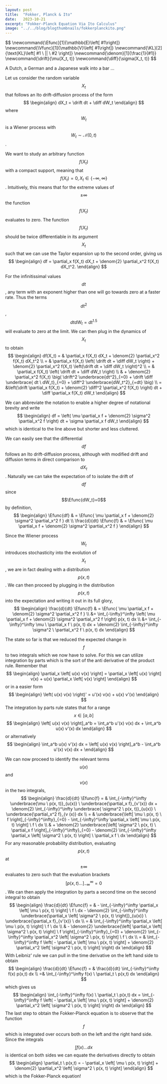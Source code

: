 ```yaml
---
layout: post
title:  "Fokker, Planck & Ito"
date:   2023-10-21
excerpt: "Fokker-Planck Equation Via Ito Calculus"
image: "../../blog/blogthumbnails/fokkerplanckito.png"
---
```

<head>
<!-- <script type="text/x-mathjax-config">  -->
  <!-- MathJax.Hub.Config({ TeX: { equationNumbers: { autoNumber: "all" } } }); </script> -->
<!-- uncomment two lines above and remove the html css to svg lines -->
<script type="text/x-mathjax-config">
  MathJax.Hub.Config({
    TeX: { equationNumbers: { autoNumber: "all" } },
    tex2jax: {
      skipTags: ['script', 'noscript', 'style', 'textarea', 'pre'],
      inlineMath: [ ['$','$'], ["\\(","\\)"] ],
      displayMath: [['$$','$$'], ['\[' , '\]'], ['\\[', '\\]']],
      processEscapes: true
    },
    "HTML-CSS": { linebreaks: { automatic: true } },
    CommonHTML: { linebreaks: { automatic: true } },
    SVG: { linebreaks: { automatic: true } }
    });
</script>
<script type="text/javascript" async
  src="https://cdnjs.cloudflare.com/ajax/libs/mathjax/2.7.7/MathJax.js?config=TeX-MML-AM_CHTML">
</script>
</head>
$$
\newcommand{\Efunc}[1]{\mathbb{E}\left[ #1\right]}
\newcommand{\Vfunc}[1]{\mathbb{V}\left[ #1\right]}
\newcommand{\KL}[2]{\text{KL}\left[ #1 \ || \ #2 \right]}
\newcommand{\denom}[1]{\frac{1}{#1}}
\newcommand{\drift}{\mu(X_t, t)}
\newcommand{\diff}{\sigma(X_t, t)}
$$

A Dutch, a German and a Japanese walk into a bar ...

Let us consider the random variable $$X_t$$ that follows an Ito drift-diffusion process of the form
$$
\begin{align}
	dX_t = \drift dt + \diff dW_t
\end{align}
$$
where $$W_t$$ is a Wiener process with $$W_t \sim \mathcal{N}(0, t)$$.

We want to study an arbitrary function $$f(X_t)$$ with a compact support, meaning that $$f(X_t)=0, X_t \in \{ -\infty, \infty \}$$.
Intuitively, this means that for the extreme values of $$\pm \infty$$ the function $$f(X_t)$$ evaluates to zero. 
The function $$f(X_t)$$ should be twice differentiable in its argument $$X_t$$ such that we can use the Taylor expansion up to the second order, giving us 
$$
\begin{align}
	df = \partial_x f(X_t) dX_t + \denom{2} \partial_x^2 f(X_t) dX_t^2.
\end{align}
$$

For the infinitissimal values $$dt$$, any term with an exponent higher than one will go towards zero at a faster rate.
Thus the terms $$dt^2$$, $$dt dW_t = dt^{1.5}$$ will evaluate to zero at the limit.
We can then plug in the dynamics of $$X_t$$ to obtain
$$
\begin{align}
	df(X_t) = & \partial_x f(X_t) dX_t + \denom{2} \partial_x^2 f(X_t) dX_t^2 \\
	= & \partial_x f(X_t) \left( \drift dt + \diff dW_t \right) + \denom{2} \partial_x^2 f(X_t) \left(\drift dt + \diff dW_t \right)^2 \\
	= & \partial_x f(X_t) \left( \drift dt + \diff dW_t \right) \\
	& + \denom{2} \partial_x^2 f(X_t) \big( \drift^2 \underbrace{dt^2}_{=0} + \drift \diff \underbrace{ dt \ dW_t}_{=0} + \diff^2 \underbrace{dW_t^2}_{=dt} \big) \\
	= &\left(\drift \partial_x f(X_t) + \denom{2} \diff^2 \partial_x^2 f(X_t) \right) dt + \diff \partial_x f(X_t) dW_t 
\end{align}
$$

We can abbreviate the notation to enable a higher degree of notational brevity and write
$$
\begin{align}
	df = \left( \mu \partial_x f + \denom{2} \sigma^2 \partial_x^2 f \right) dt + \sigma \partial_x f dW_t
\end{align}
$$
which is identical to the line above but shorter and less cluttered.

We can easily see that the differential $$df$$ follows an Ito drift-diffusion process, although with modified drift and diffusion terms in direct comparison to $$dX_t$$.
Naturally we can take the expectation of to isolate the drift of $$df$$ since $$\Efunc{dW_t}=0$$ by definition,
$$
\begin{align}
	\Efunc{df} & = \Efunc{ \mu \partial_x f + \denom{2} \sigma^2 \partial_x^2 f } dt \\
	\frac{d}{dt} \Efunc{f} & = \Efunc{ \mu \partial_x f + \denom{2} \sigma^2 \partial_x^2 f }
\end{align}
$$

Since the Wiener process $$W_t$$ introduces stochasticity into the evolution of $$X_t$$, we are in fact dealing with a distribution $$p(x, t)$$.
We can then proceed by plugging in the distribution $$p(x, t)$$ into the expectation and writing it out in its full glory,
$$
\begin{align}
	\frac{d}{dt} \Efunc{f} & = \Efunc{ \mu \partial_x f + \denom{2} \sigma^2 \partial_x^2 f } \\
	&= \int_{-\infty}^\infty \left( \mu \partial_x f + \denom{2} \sigma^2 \partial_x^2 f \right) p(x, t) dx \\
	&= \int_{-\infty}^\infty \mu \ \partial_x f \ p(x, t) dx + \denom{2} \int_{-\infty}^\infty \sigma^2 \ \partial_x^2 f \ p(x, t) dx
\end{align}
$$

The state so far is that we reduced the expected change in $$f$$ to two integrals which we now have to solve.
For this we can utilize integration by parts which is the sort of the anti derivative of the product rule.
Remember that
$$
\begin{align}
	\partial_x \left[ u(x) v(x) \right] = \partial_x \left[  u(x) \right] v(x) + u(x) \partial_x \left[ v(x) \right]
\end{align} 
$$
or in a easier form
$$
\begin{align}
	\left( u(x) v(x) \right)' = u'(x) v(x) + u(x) v'(x)
\end{align}
$$
The integration by parts rule states that for a range $$x \in [ a, b ]$$
$$
\begin{align}
	\left[ u(x) v(x) \right]_a^b = \int_a^b u'(x) v(x) dx + \int_a^b u(x) v'(x) dx
\end{align}
$$
or alternatively
$$
\begin{align}
	\int_a^b u(x) v'(x) dx = \left[ u(x) v(x) \right]_a^b - \int_a^b u'(x) v(x) dx + 
\end{align}
$$

We can now proceed to identify the relevant terms $$u(x)$$ and $$v(x)$$ in the two integrals,
$$
\begin{align}
	\frac{d}{dt} \Efunc{f} = & \int_{-\infty}^\infty \underbrace{\mu \ p(x, t)}_{u(x)} \ \underbrace{\partial_x f}_{v'(x)}  dx + \denom{2} \int_{-\infty}^\infty \underbrace{ \sigma^2 \ p(x, t)}_{u(x)} \ \underbrace{\partial_x^2 f}_{v
	(x)} dx \\
	= & \underbrace{\left[  \mu \ p(x, t)  \  f \right]_{-\infty}^\infty}_{=0} - \int_{-\infty}^\infty  \partial_x \left[ \mu \ p(x, t) \right] \ f \ dx \\
	& + \denom{2} \underbrace{\left[  \sigma^2 \ p(x, t)  \  \partial_x f \right]_{-\infty}^\infty}_{=0} - \denom{2} \int_{-\infty}^\infty  \partial_x \left[ \sigma^2 \ p(x, t) \right] \ \partial_x f \ dx
\end{align}
$$
For any reasonable probability distribution, evaluating $$p(x,t)$$ at $$\pm \infty$$ evaluates to zero such that the evaluation brackets $$\left[ p(x,t) \ldots \right]_{-\infty}^\infty = 0$$.
We can then apply the integration by parts a second time on the second integral to obtain
$$
\begin{align}
	\frac{d}{dt} \Efunc{f} = & - \int_{-\infty}^\infty  \partial_x \left[ \mu \ p(x, t) \right] \ f \ dx - \denom{2} \int_{-\infty}^\infty  \underbrace{\partial_x \left[ \sigma^2 \ p(x, t) \right]}_{u(x)} \ \underbrace{\partial_x f}_{v'(x)} \ dx \\
	= & \int_{-\infty}^\infty  \partial_x \left[ \mu \ p(x, t) \right] \ f \ dx \\
	& - \denom{2} \underbrace{\left[ \partial_x \left[ \sigma^2 \ p(x, t) \right] \ f \right]_{-\infty}^\infty}_{=0} + \denom{2} \int_{-\infty}^\infty  \partial_x^2 \left[ \sigma^2 \ p(x, t) \right] \ f \ dx \\
	= & \int_{-\infty}^\infty f \left( - \partial_x \left[ \mu \ p(x, t) \right] + \denom{2} \partial_x^2 \left[ \sigma^2 \ p(x, t) \right] \right) dx
\end{align}
$$
With Leibniz' rule we can pull in the time derivative on the left hand side to obtain
$$
\begin{align}
	\frac{d}{dt} \Efunc{f} = & \frac{d}{dt} \int_{-\infty}^\infty f(x) p(x,t) dx \\
	=& \int_{-\infty}^\infty f(x) \ \partial_t \ p(x,t) dx
\end{align}
$$
which gives us
$$
\begin{align}
	\int_{-\infty}^\infty f(x) \ \partial_t \ p(x,t) dx = \int_{-\infty}^\infty f \left( - \partial_x \left[ \mu \ p(x, t) \right] + \denom{2} \partial_x^2 \left[ \sigma^2 \ p(x, t) \right] \right) dx
\end{align}
$$
The last step to obtain the Fokker-Planck equation is to observe that the function $$f$$ which is integrated over occurs both on the left and the right hand side.
Since the integrals $$\int f(x) \ldots dx$$ is identical on both sides we can equate the derivatives directly to obtain
$$
\begin{align}
	\partial_t \ p(x,t) = - \partial_x \left[ \mu \ p(x, t) \right] + \denom{2} \partial_x^2 \left[ \sigma^2 \ p(x, t) \right]
\end{align}
$$
which is the Fokker-Planck equation!